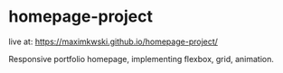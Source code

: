# homepage-project
live at: https://maximkwski.github.io/homepage-project/

Responsive portfolio homepage, implementing flexbox, grid, animation.